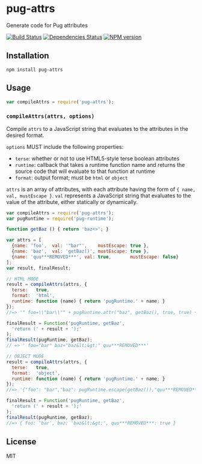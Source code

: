 # pug-attrs

Generate code for Pug attributes

[![Build Status](https://img.shields.io/travis/pugjs/pug-attrs/master.svg)](https://travis-ci.org/pugjs/pug-attrs)
[![Dependencies Status](https://david-dm.org/pugjs/pug/status.svg?path=packages/pug-attrs)](https://david-dm.org/pugjs/pug?path=packages/pug-attrs)
[![NPM version](https://img.shields.io/npm/v/pug-attrs.svg)](https://www.npmjs.org/package/pug-attrs)

## Installation

    npm install pug-attrs

## Usage

```js
var compileAttrs = require('pug-attrs');
```

### `compileAttrs(attrs, options)`

Compile `attrs` to a JavaScript string that evaluates to the attributes in the desired format.

`options` MUST include the following properties:

- `terse`: whether or not to use HTML5-style terse boolean attributes
- `runtime`: callback that takes a runtime function name and returns the source code that will evaluate to that function at runtime
- `format`: output format; must be `html` or `object`

`attrs` is an array of attributes, with each attribute having the form of `{ name, val, mustEscape }`. `val` represents a JavaScript string that evaluates to the value of the attribute, either statically or dynamically.

```js
var compileAttrs = require('pug-attrs');
var pugRuntime = require('pug-runtime');

function getBaz () { return 'baz<>'; }

var attrs = [
  {name: 'foo',  val: '"bar"',    mustEscape: true },
  {name: 'baz',  val: 'getBaz()', mustEscape: true },
  {name: 'quu***REMOVED***', val: true,       mustEscape: false}
];
var result, finalResult;

// HTML MODE
result = compileAttrs(attrs, {
  terse:   true,
  format:  'html',
  runtime: function (name) { return 'pugRuntime.' + name; }
});
//=> '" foo=\\"bar\\"" + pugRuntime.attr("baz", getBaz(), true, true) + " quu***REMOVED***"'

finalResult = Function('pugRuntime, getBaz',
  'return (' + result + ');'
);
finalResult(pugRuntime, getBaz);
// => ' foo="bar" baz="baz&lt;&gt;" quu***REMOVED***'

// OBJECT MODE
result = compileAttrs(attrs, {
  terse:   true,
  format:  'object',
  runtime: function (name) { return 'pugRuntime.' + name; }
});
//=> '{"foo": "bar","baz": pugRuntime.escape(getBaz()),"quu***REMOVED***": true}'

finalResult = Function('pugRuntime, getBaz',
  'return (' + result + ');'
);
finalResult(pugRuntime, getBaz);
//=> { foo: 'bar', baz: 'baz&lt;&gt;', quu***REMOVED***: true }
```

## License

  MIT
